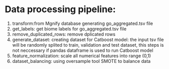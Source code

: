 # Data processing pipeline:<br />
1. transform:from Mgnify database generating go_aggregated.tsv file<br />
2. get_labels: get biome labels for go_aggregated.tsv file<br />
3. remove_duplicated_rows: remove dplicated rows<br />
4. generate_dataset: creating dataset for Catboost model: the input tsv file will be randomly splited to train, validation and test dataset, this steps is not neccessary if pandas dataframe is used to run Catboost model <br />
5. feature_normalization: scale all numerical features into range (0,1)<br />
6. dataset_balancing: using oversample tool SMOTE to balance data<br />